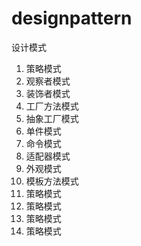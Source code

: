 # designpattern
设计模式

1. 策略模式
2. 观察者模式
3. 装饰者模式
4. 工厂方法模式
5. 抽象工厂模式
6. 单件模式
7. 命令模式
8. 适配器模式
9. 外观模式
10. 模板方法模式
11. 策略模式
12. 策略模式
13. 策略模式
14. 策略模式
